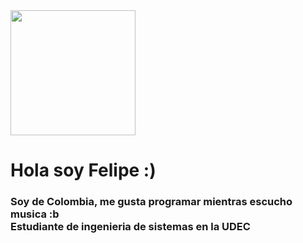 <div id="header" aling="center">
    <img src="http://github-readme-streak-stats.herokuapp.com?user=)](https://git.io/streak-stats" width="200"/>
    <h1 aling="center">Hola soy Felipe :)</h1>
    <h3 aling="center">Soy de Colombia, me gusta programar mientras escucho musica :b<br>Estudiante de ingenieria de sistemas en la UDEC</h3>
</div>

<!--
**FeliEraso03/FeliEraso03** is a ✨ _special_ ✨ repository because its `README.md` (this file) appears on your GitHub profile.

Here are some ideas to get you started:

- 🔭 I’m currently working on ...
- 🌱 I’m currently learning ...
- 👯 I’m looking to collaborate on ...
- 🤔 I’m looking for help with ...
- 💬 Ask me about ...
- 📫 How to reach me: ...
- 😄 Pronouns: ...
- ⚡ Fun fact: ...
-->
